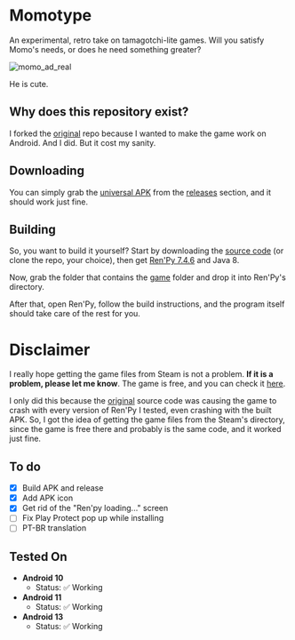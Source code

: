 # Momotype
An experimental, retro take on tamagotchi-lite games. Will you satisfy Momo's needs, or does he need something greater?

![momo_ad_real](https://github.com/rojaoo/Momotype-android/assets/67767832/c1779e07-af30-4d77-9a7f-c49dfbc45ca2)

He is cute.

## Why does this repository exist?
I forked the [original](https://github.com/JohnnyUrosevic/Momotype) repo because I wanted to make the game work on Android. And I did. But it cost my sanity.

## Downloading
You can simply grab the [universal APK](https://github.com/rojaoo/Momotype-android/releases/download/v2.1.2/momotype2.1.2-universal-release.apk) from the [releases](https://github.com/rojaoo/Momotype-android/releases/) section, and it should work just fine.

## Building
So, you want to build it yourself? Start by downloading the [source code](https://github.com/rojaoo/Momotype-android/archive/refs/heads/master.zip) (or clone the repo, your choice), then get [Ren'Py 7.4.6](https://www.renpy.org/release/7.4.6) and Java 8.

Now, grab the folder that contains the [game](https://github.com/rojaoo/Momotype-android/tree/master/game) folder and drop it into Ren'Py's directory.

After that, open Ren'Py, follow the build instructions, and the program itself should take care of the rest for you.

# Disclaimer
I really hope getting the game files from Steam is not a problem. **If it is a problem, please let me know**. The game is free, and you can check it [here](https://store.steampowered.com/app/1822190/Momotype/).

I only did this because the [original](https://github.com/JohnnyUrosevic/Momotype) source code was causing the game to crash with every version of Ren'Py I tested, even crashing with the built APK. So, I got the idea of getting the game files from the Steam's directory, since the game is free there and probably is the same code, and it worked just fine.

## To do
- [x] Build APK and release
- [x] Add APK icon
- [x] Get rid of the "Ren'py loading..." screen
- [ ] Fix Play Protect pop up while installing
- [ ] PT-BR translation

## Tested On

- **Android 10**
  - Status: ✅ Working
- **Android 11**
  - Status: ✅ Working
- **Android 13**
  - Status: ✅ Working
